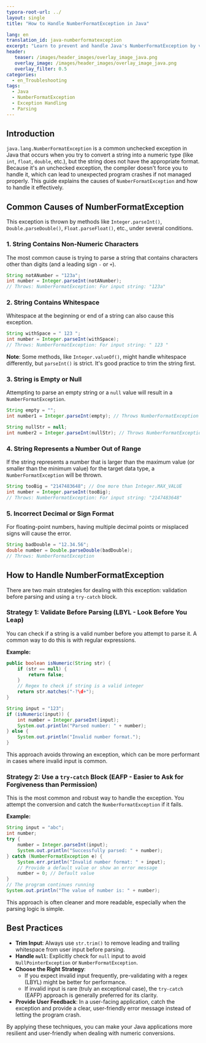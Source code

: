 ```yaml
---
typora-root-url: ../
layout: single
title: "How to Handle NumberFormatException in Java"

lang: en
translation_id: java-numberformatexception
excerpt: "Learn to prevent and handle Java's NumberFormatException by validating strings before parsing and using try-catch blocks for safe numeric conversion."
header:
   teaser: /images/header_images/overlay_image_java.png
   overlay_image: /images/header_images/overlay_image_java.png
   overlay_filter: 0.5
categories:
  - en_Troubleshooting
tags:
  - Java
  - NumberFormatException
  - Exception Handling
  - Parsing
---
```


## Introduction

`java.lang.NumberFormatException` is a common unchecked exception in Java that occurs when you try to convert a string into a numeric type (like `int`, `float`, `double`, etc.), but the string does not have the appropriate format. Because it's an unchecked exception, the compiler doesn't force you to handle it, which can lead to unexpected program crashes if not managed properly. This guide explains the causes of `NumberFormatException` and how to handle it effectively.

## Common Causes of NumberFormatException

This exception is thrown by methods like `Integer.parseInt()`, `Double.parseDouble()`, `Float.parseFloat()`, etc., under several conditions.

### 1. String Contains Non-Numeric Characters

The most common cause is trying to parse a string that contains characters other than digits (and a leading sign `-` or `+`).

```java
String notANumber = "123a";
int number = Integer.parseInt(notANumber); 
// Throws: NumberFormatException: For input string: "123a"
```

### 2. String Contains Whitespace

Whitespace at the beginning or end of a string can also cause this exception.

```java
String withSpace = " 123 ";
int number = Integer.parseInt(withSpace);
// Throws: NumberFormatException: For input string: " 123 "
```
**Note**: Some methods, like `Integer.valueOf()`, might handle whitespace differently, but `parseInt()` is strict. It's good practice to trim the string first.

### 3. String is Empty or Null

Attempting to parse an empty string or a `null` value will result in a `NumberFormatException`.

```java
String empty = "";
int number1 = Integer.parseInt(empty); // Throws NumberFormatException

String nullStr = null;
int number2 = Integer.parseInt(nullStr); // Throws NumberFormatException
```

### 4. String Represents a Number Out of Range

If the string represents a number that is larger than the maximum value (or smaller than the minimum value) for the target data type, a `NumberFormatException` will be thrown.

```java
String tooBig = "2147483648"; // One more than Integer.MAX_VALUE
int number = Integer.parseInt(tooBig);
// Throws: NumberFormatException: For input string: "2147483648"
```

### 5. Incorrect Decimal or Sign Format

For floating-point numbers, having multiple decimal points or misplaced signs will cause the error.

```java
String badDouble = "12.34.56";
double number = Double.parseDouble(badDouble);
// Throws: NumberFormatException
```

## How to Handle NumberFormatException

There are two main strategies for dealing with this exception: validation before parsing and using a `try-catch` block.

### Strategy 1: Validate Before Parsing (LBYL - Look Before You Leap)

You can check if a string is a valid number before you attempt to parse it. A common way to do this is with regular expressions.

**Example:**
```java
public boolean isNumeric(String str) {
    if (str == null) {
        return false;
    }
    // Regex to check if string is a valid integer
    return str.matches("-?\d+"); 
}

String input = "123";
if (isNumeric(input)) {
    int number = Integer.parseInt(input);
    System.out.println("Parsed number: " + number);
} else {
    System.out.println("Invalid number format.");
}
```
This approach avoids throwing an exception, which can be more performant in cases where invalid input is common.

### Strategy 2: Use a `try-catch` Block (EAFP - Easier to Ask for Forgiveness than Permission)

This is the most common and robust way to handle the exception. You attempt the conversion and catch the `NumberFormatException` if it fails.

**Example:**
```java
String input = "abc";
int number;
try {
    number = Integer.parseInt(input);
    System.out.println("Successfully parsed: " + number);
} catch (NumberFormatException e) {
    System.err.println("Invalid number format: " + input);
    // Provide a default value or show an error message
    number = 0; // Default value
}
// The program continues running
System.out.println("The value of number is: " + number);
```
This approach is often cleaner and more readable, especially when the parsing logic is simple.

## Best Practices

- **Trim Input**: Always use `str.trim()` to remove leading and trailing whitespace from user input before parsing.
- **Handle `null`**: Explicitly check for `null` input to avoid `NullPointerException` or `NumberFormatException`.
- **Choose the Right Strategy**:
  - If you expect invalid input frequently, pre-validating with a regex (LBYL) might be better for performance.
  - If invalid input is rare (truly an exceptional case), the `try-catch` (EAFP) approach is generally preferred for its clarity.
- **Provide User Feedback**: In a user-facing application, catch the exception and provide a clear, user-friendly error message instead of letting the program crash.

By applying these techniques, you can make your Java applications more resilient and user-friendly when dealing with numeric conversions.
